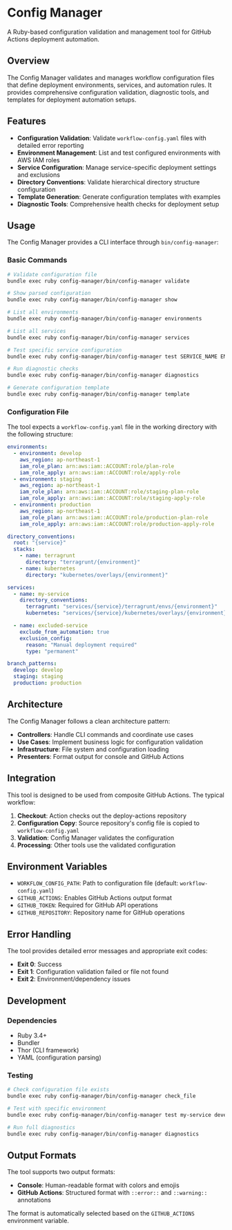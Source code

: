 # Config Manager

A Ruby-based configuration validation and management tool for GitHub Actions deployment automation.

## Overview

The Config Manager validates and manages workflow configuration files that define deployment environments, services, and automation rules. It provides comprehensive configuration validation, diagnostic tools, and templates for deployment automation setups.

## Features

- **Configuration Validation**: Validate `workflow-config.yaml` files with detailed error reporting
- **Environment Management**: List and test configured environments with AWS IAM roles
- **Service Configuration**: Manage service-specific deployment settings and exclusions
- **Directory Conventions**: Validate hierarchical directory structure configuration
- **Template Generation**: Generate configuration templates with examples
- **Diagnostic Tools**: Comprehensive health checks for deployment setup

## Usage

The Config Manager provides a CLI interface through `bin/config-manager`:

### Basic Commands

```bash
# Validate configuration file
bundle exec ruby config-manager/bin/config-manager validate

# Show parsed configuration
bundle exec ruby config-manager/bin/config-manager show

# List all environments
bundle exec ruby config-manager/bin/config-manager environments

# List all services
bundle exec ruby config-manager/bin/config-manager services

# Test specific service configuration
bundle exec ruby config-manager/bin/config-manager test SERVICE_NAME ENVIRONMENT

# Run diagnostic checks
bundle exec ruby config-manager/bin/config-manager diagnostics

# Generate configuration template
bundle exec ruby config-manager/bin/config-manager template
```

### Configuration File

The tool expects a `workflow-config.yaml` file in the working directory with the following structure:

```yaml
environments:
  - environment: develop
    aws_region: ap-northeast-1
    iam_role_plan: arn:aws:iam::ACCOUNT:role/plan-role
    iam_role_apply: arn:aws:iam::ACCOUNT:role/apply-role
  - environment: staging
    aws_region: ap-northeast-1
    iam_role_plan: arn:aws:iam::ACCOUNT:role/staging-plan-role
    iam_role_apply: arn:aws:iam::ACCOUNT:role/staging-apply-role
  - environment: production
    aws_region: ap-northeast-1
    iam_role_plan: arn:aws:iam::ACCOUNT:role/production-plan-role
    iam_role_apply: arn:aws:iam::ACCOUNT:role/production-apply-role

directory_conventions:
  root: "{service}"
  stacks:
    - name: terragrunt
      directory: "terragrunt/{environment}"
    - name: kubernetes
      directory: "kubernetes/overlays/{environment}"

services:
  - name: my-service
    directory_conventions:
      terragrunt: "services/{service}/terragrunt/envs/{environment}"
      kubernetes: "services/{service}/kubernetes/overlays/{environment}"

  - name: excluded-service
    exclude_from_automation: true
    exclusion_config:
      reason: "Manual deployment required"
      type: "permanent"

branch_patterns:
  develop: develop
  staging: staging
  production: production
```

## Architecture

The Config Manager follows a clean architecture pattern:

- **Controllers**: Handle CLI commands and coordinate use cases
- **Use Cases**: Implement business logic for configuration validation
- **Infrastructure**: File system and configuration loading
- **Presenters**: Format output for console and GitHub Actions

## Integration

This tool is designed to be used from composite GitHub Actions. The typical workflow:

1. **Checkout**: Action checks out the deploy-actions repository
2. **Configuration Copy**: Source repository's config file is copied to `workflow-config.yaml`
3. **Validation**: Config Manager validates the configuration
4. **Processing**: Other tools use the validated configuration

## Environment Variables

- `WORKFLOW_CONFIG_PATH`: Path to configuration file (default: `workflow-config.yaml`)
- `GITHUB_ACTIONS`: Enables GitHub Actions output format
- `GITHUB_TOKEN`: Required for GitHub API operations
- `GITHUB_REPOSITORY`: Repository name for GitHub operations

## Error Handling

The tool provides detailed error messages and appropriate exit codes:

- **Exit 0**: Success
- **Exit 1**: Configuration validation failed or file not found
- **Exit 2**: Environment/dependency issues

## Development

### Dependencies

- Ruby 3.4+
- Bundler
- Thor (CLI framework)
- YAML (configuration parsing)

### Testing

```bash
# Check configuration file exists
bundle exec ruby config-manager/bin/config-manager check_file

# Test with specific environment
bundle exec ruby config-manager/bin/config-manager test my-service develop

# Run full diagnostics
bundle exec ruby config-manager/bin/config-manager diagnostics
```

## Output Formats

The tool supports two output formats:

- **Console**: Human-readable format with colors and emojis
- **GitHub Actions**: Structured format with `::error::` and `::warning::` annotations

The format is automatically selected based on the `GITHUB_ACTIONS` environment variable.
